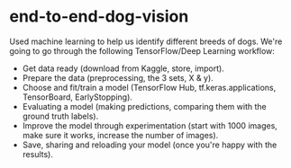 # end-to-end-dog-vision
Used machine learning to help us identify different breeds of dogs.
We're going to go through the following TensorFlow/Deep Learning workflow:

* Get data ready (download from Kaggle, store, import).
* Prepare the data (preprocessing, the 3 sets, X & y).
* Choose and fit/train a model (TensorFlow Hub, tf.keras.applications, TensorBoard, EarlyStopping).
* Evaluating a model (making predictions, comparing them with the ground truth labels).
* Improve the model through experimentation (start with 1000 images, make sure it works, increase the number of images).
* Save, sharing and reloading your model (once you're happy with the results).
